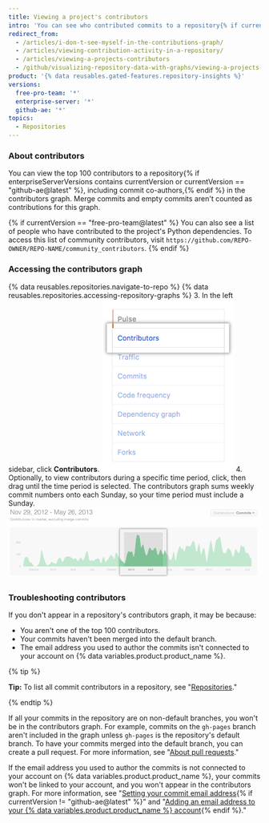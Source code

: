 ```yaml
---
title: Viewing a project's contributors
intro: 'You can see who contributed commits to a repository{% if currentVersion == "free-pro-team@latest" %} and its dependencies{% endif %}.'
redirect_from:
  - /articles/i-don-t-see-myself-in-the-contributions-graph/
  - /articles/viewing-contribution-activity-in-a-repository/
  - /articles/viewing-a-projects-contributors
  - /github/visualizing-repository-data-with-graphs/viewing-a-projects-contributors
product: '{% data reusables.gated-features.repository-insights %}'
versions:
  free-pro-team: '*'
  enterprise-server: '*'
  github-ae: '*'
topics:
  - Repositories
---
```

### About contributors

You can view the top 100 contributors to a repository{% if enterpriseServerVersions contains currentVersion or currentVersion == "github-ae@latest" %}, including commit co-authors,{% endif %} in the contributors graph. Merge commits and empty commits aren't counted as contributions for this graph.

{% if currentVersion == "free-pro-team@latest" %}
You can also see a list of people who have contributed to the project's Python dependencies. To access this list of community contributors, visit `https://github.com/REPO-OWNER/REPO-NAME/community_contributors`.
{% endif %}

### Accessing the contributors graph

{% data reusables.repositories.navigate-to-repo %}
{% data reusables.repositories.accessing-repository-graphs %}
3. In the left sidebar, click **Contributors**.
  ![Contributors tab](/assets/images/help/graphs/contributors_tab.png)
4. Optionally, to view contributors during a specific time period, click, then drag until the time period is selected. The contributors graph sums weekly commit numbers onto each Sunday, so your time period must include a Sunday.
  ![Selected time range in the contributors graph](/assets/images/help/graphs/repo_contributors_click_drag_graph.png)

### Troubleshooting contributors

If you don't appear in a repository's contributors graph, it may be because:
- You aren't one of the top 100 contributors.
- Your commits haven't been merged into the default branch.
- The email address you used to author the commits isn't connected to your account on {% data variables.product.product_name %}.

{% tip %}

**Tip:** To list all commit contributors in a repository, see "[Repositories](/rest/reference/repos#list-contributors)."

{% endtip %}

If all your commits in the repository are on non-default branches, you won't be in the contributors graph. For example, commits on the `gh-pages` branch aren't included in the graph unless `gh-pages` is the repository's default branch. To have your commits merged into the default branch, you can create a pull request. For more information, see "[About pull requests](/articles/about-pull-requests)."

If the email address you used to author the commits is not connected to your account on {% data variables.product.product_name %}, your commits won't be linked to your account, and you won't appear in the contributors graph. For more information, see "[Setting your commit email address](/articles/setting-your-commit-email-address){% if currentVersion != "github-ae@latest" %}" and "[Adding an email address to your {% data variables.product.product_name %} account](/articles/adding-an-email-address-to-your-github-account){% endif %}."
